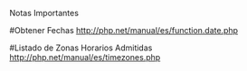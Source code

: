 Notas Importantes

#Obtener Fechas
http://php.net/manual/es/function.date.php

#Listado de Zonas Horarios Admitidas
http://php.net/manual/es/timezones.php